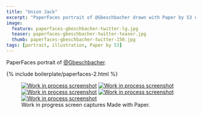 ```yaml
---
title: "Union Jack"
excerpt: "PaperFaces portrait of @Gbeschbacher drawn with Paper by 53 on an iPad."
image: 
  feature: paperfaces-gbeschbacher-twitter-lg.jpg
  teaser: paperfaces-gbeschbacher-twitter-teaser.jpg
  thumb: paperfaces-gbeschbacher-twitter-150.jpg
tags: [portrait, illustration, Paper by 53]
---
```


PaperFaces portrait of [@Gbeschbacher](http://twitter.com/gbeschbacher).

{% include boilerplate/paperfaces-2.html %}

<figure class="third">
  <a href="{{ site.url }}/assets/images/paperfaces-gbeschbacher-process-1-lg.jpg"><img src="{{ site.url }}/assets/images/paperfaces-gbeschbacher-process-1-600.jpg" alt="Work in process screenshot"></a>
  <a href="{{ site.url }}/assets/images/paperfaces-gbeschbacher-process-2-lg.jpg"><img src="{{ site.url }}/assets/images/paperfaces-gbeschbacher-process-2-600.jpg" alt="Work in process screenshot"></a>
  <a href="{{ site.url }}/assets/images/paperfaces-gbeschbacher-process-3-lg.jpg"><img src="{{ site.url }}/assets/images/paperfaces-gbeschbacher-process-3-600.jpg" alt="Work in process screenshot"></a>
  <a href="{{ site.url }}/assets/images/paperfaces-gbeschbacher-process-4-lg.jpg"><img src="{{ site.url }}/assets/images/paperfaces-gbeschbacher-process-4-600.jpg" alt="Work in process screenshot"></a>
  <a href="{{ site.url }}/assets/images/paperfaces-gbeschbacher-process-5-lg.jpg"><img src="{{ site.url }}/assets/images/paperfaces-gbeschbacher-process-5-600.jpg" alt="Work in process screenshot"></a>
  <figcaption>Work in progress screen captures Made with Paper.</figcaption>
</figure>
